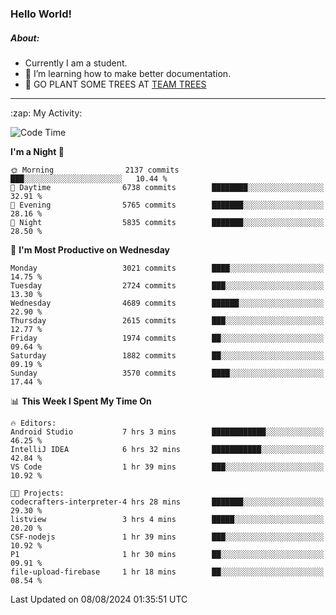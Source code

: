 ### Hello World!

##### About:
- Currently I am a student.
- 🌱 I’m learning how to make better documentation.
- 🌱 GO PLANT SOME TREES AT [TEAM TREES](https://teamtrees.org/)

---
  <summary>:zap: My Activity:</summary>
  
<!--START_SECTION:waka-->
![Code Time](http://img.shields.io/badge/Code%20Time-1%2C395%20hrs%2033%20mins-blue)

**I'm a Night 🦉** 

```text
🌞 Morning                2137 commits        ███░░░░░░░░░░░░░░░░░░░░░░   10.44 % 
🌆 Daytime                6738 commits        ████████░░░░░░░░░░░░░░░░░   32.91 % 
🌃 Evening                5765 commits        ███████░░░░░░░░░░░░░░░░░░   28.16 % 
🌙 Night                  5835 commits        ███████░░░░░░░░░░░░░░░░░░   28.50 % 
```
📅 **I'm Most Productive on Wednesday** 

```text
Monday                   3021 commits        ████░░░░░░░░░░░░░░░░░░░░░   14.75 % 
Tuesday                  2724 commits        ███░░░░░░░░░░░░░░░░░░░░░░   13.30 % 
Wednesday                4689 commits        ██████░░░░░░░░░░░░░░░░░░░   22.90 % 
Thursday                 2615 commits        ███░░░░░░░░░░░░░░░░░░░░░░   12.77 % 
Friday                   1974 commits        ██░░░░░░░░░░░░░░░░░░░░░░░   09.64 % 
Saturday                 1882 commits        ██░░░░░░░░░░░░░░░░░░░░░░░   09.19 % 
Sunday                   3570 commits        ████░░░░░░░░░░░░░░░░░░░░░   17.44 % 
```


📊 **This Week I Spent My Time On** 

```text
🔥 Editors: 
Android Studio           7 hrs 3 mins        ████████████░░░░░░░░░░░░░   46.25 % 
IntelliJ IDEA            6 hrs 32 mins       ███████████░░░░░░░░░░░░░░   42.84 % 
VS Code                  1 hr 39 mins        ███░░░░░░░░░░░░░░░░░░░░░░   10.92 % 

🐱‍💻 Projects: 
codecrafters-interpreter-4 hrs 28 mins       ███████░░░░░░░░░░░░░░░░░░   29.30 % 
listview                 3 hrs 4 mins        █████░░░░░░░░░░░░░░░░░░░░   20.20 % 
CSF-nodejs               1 hr 39 mins        ███░░░░░░░░░░░░░░░░░░░░░░   10.92 % 
P1                       1 hr 30 mins        ██░░░░░░░░░░░░░░░░░░░░░░░   09.91 % 
file-upload-firebase     1 hr 18 mins        ██░░░░░░░░░░░░░░░░░░░░░░░   08.54 % 
```


 Last Updated on 08/08/2024 01:35:51 UTC
<!--END_SECTION:waka-->
